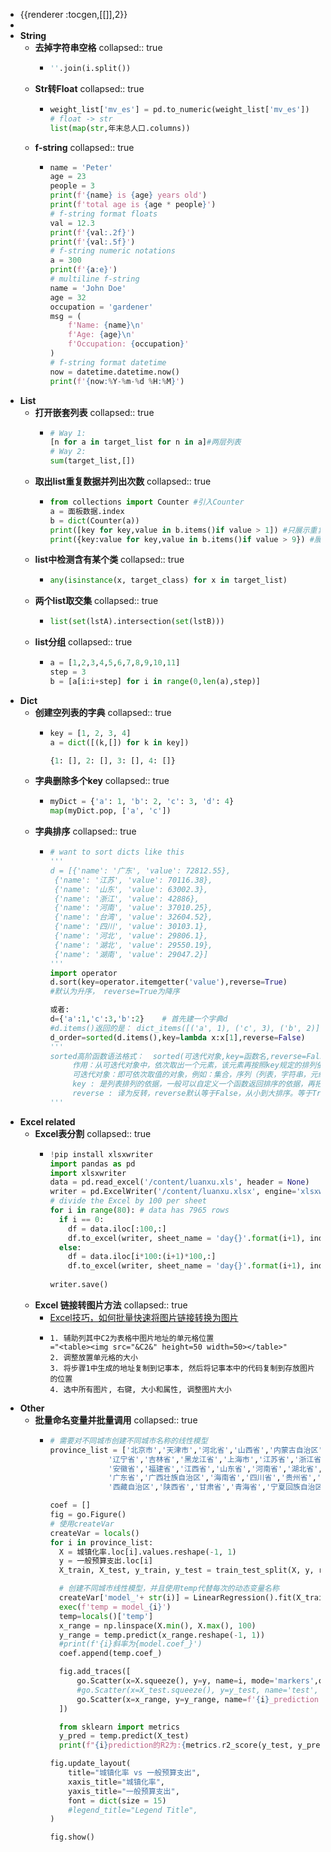 - {{renderer :tocgen,[[]],2}}
-
- **String**
	- **去掉字符串空格**
	  collapsed:: true
		- ```python
		  ''.join(i.split())
		  ```
	- **Str转Float**
	  collapsed:: true
		- ```python
		  weight_list['mv_es'] = pd.to_numeric(weight_list['mv_es'])
		  # float -> str
		  list(map(str,年末总人口.columns))
		  ```
	- **f-string**
	  collapsed:: true
		- ```python
		  name = 'Peter'
		  age = 23
		  people = 3
		  print(f'{name} is {age} years old')
		  print(f'total age is {age * people}')
		  # f-string format floats
		  val = 12.3
		  print(f'{val:.2f}')
		  print(f'{val:.5f}')
		  # f-string numeric notations
		  a = 300
		  print(f'{a:e}')
		  # multiline f-string
		  name = 'John Doe'
		  age = 32
		  occupation = 'gardener'
		  msg = (
		      f'Name: {name}\n'
		      f'Age: {age}\n'
		      f'Occupation: {occupation}'
		  )
		  # f-string format datetime
		  now = datetime.datetime.now()
		  print(f'{now:%Y-%m-%d %H:%M}')
		  ```
- **List**
	- **打开嵌套列表**
	  collapsed:: true
		- ```python
		  # Way 1:
		  [n for a in target_list for n in a]#两层列表
		  # Way 2:
		  sum(target_list,[])
		  ```
	- **取出list重复数据并列出次数**
	  collapsed:: true
		- ```python
		  from collections import Counter #引入Counter
		  a = 面板数据.index
		  b = dict(Counter(a))
		  print([key for key,value in b.items()if value > 1]) #只展示重复元素
		  print({key:value for key,value in b.items()if value > 9}) #展现重复元素和重复次数
		  ```
	- **list中检测含有某个类**
	  collapsed:: true
		- ```python
		  any(isinstance(x, target_class) for x in target_list)
		  ```
	- **两个list取交集**
	  collapsed:: true
		- ```python
		  list(set(lstA).intersection(set(lstB)))
		  ```
	- **list分组**
	  collapsed:: true
		- ```python
		  a = [1,2,3,4,5,6,7,8,9,10,11]
		  step = 3
		  b = [a[i:i+step] for i in range(0,len(a),step)]
		  ```
- **Dict**
	- **创建空列表的字典**
	  collapsed:: true
		- ```python
		  key = [1, 2, 3, 4]
		  a = dict([(k,[]) for k in key])
		  
		  {1: [], 2: [], 3: [], 4: []}
		  ```
	- **字典删除多个key**
	  collapsed:: true
		- ```python
		  myDict = {'a': 1, 'b': 2, 'c': 3, 'd': 4}
		  map(myDict.pop, ['a', 'c'])
		  ```
	- **字典排序**
	  collapsed:: true
		- ```python
		  # want to sort dicts like this
		  '''
		  d = [{'name': '广东', 'value': 72812.55},
		   {'name': '江苏', 'value': 70116.38},
		   {'name': '山东', 'value': 63002.3},
		   {'name': '浙江', 'value': 42886},
		   {'name': '河南', 'value': 37010.25},
		   {'name': '台湾', 'value': 32604.52},
		   {'name': '四川', 'value': 30103.1},
		   {'name': '河北', 'value': 29806.1},
		   {'name': '湖北', 'value': 29550.19},
		   {'name': '湖南', 'value': 29047.2}]
		  '''
		  import operator
		  d.sort(key=operator.itemgetter('value'),reverse=True)
		  #默认为升序， reverse=True为降序
		  
		  或者:
		  d={'a':1,'c':3,'b':2}    # 首先建一个字典d
		  #d.items()返回的是： dict_items([('a', 1), ('c', 3), ('b', 2)])
		  d_order=sorted(d.items(),key=lambda x:x[1],reverse=False)
		  '''
		  sorted高阶函数语法格式：  sorted(可迭代对象,key=函数名,reverse=False/True)
		       作用：从可迭代对象中，依次取出一个元素，该元素再按照key规定的排列依据排序。
		       可迭代对象：即可依次取值的对象，例如：集合，序列（列表，字符串，元组），字典等。
		       key : 是列表排列的依据，一般可以自定义一个函数返回排序的依据，再把函数名绑定给key。
		       reverse : 译为反转，reverse默认等于False，从小到大排序。等于True时，从大到小排序。
		  '''
		  ```
- **Excel related**
	- **Excel表分割**
	  collapsed:: true
		- ```python
		  !pip install xlsxwriter
		  import pandas as pd
		  import xlsxwriter
		  data = pd.read_excel('/content/luanxu.xls', header = None)
		  writer = pd.ExcelWriter('/content/luanxu.xlsx', engine='xlsxwriter')
		  # divide the Excel by 100 per sheet
		  for i in range(80): # data has 7965 rows
		    if i == 0:
		      df = data.iloc[:100,:]
		      df.to_excel(writer, sheet_name = 'day{}'.format(i+1), index = False)
		    else:
		      df = data.iloc[i*100:(i+1)*100,:]
		      df.to_excel(writer, sheet_name = 'day{}'.format(i+1), index = False)
		      
		  writer.save()
		  ```
	- **Excel 链接转图片方法**
	  collapsed:: true
		- [Excel技巧，如何批量快速将图片链接转换为图片](https://www.nofuwb.com/2021/04/11/linktoimage/)
		- ```
		  1. 辅助列其中C2为表格中图片地址的单元格位置
		  ="<table><img src="&C2&" height=50 width=50></table>"
		  2. 调整放置单元格的大小
		  3. 将步骤1中生成的地址复制到记事本, 然后将记事本中的代码复制到存放图片的位置
		  4. 选中所有图片, 右键, 大小和属性, 调整图片大小
		  ```
- **Other**
	- **批量命名变量并批量调用**
	  collapsed:: true
		- ```python
		  # 需要对不同城市创建不同城市名称的线性模型
		  province_list = ['北京市','天津市','河北省','山西省','内蒙古自治区',
		               '辽宁省','吉林省','黑龙江省','上海市','江苏省','浙江省',
		               '安徽省','福建省','江西省','山东省','河南省','湖北省','湖南省',
		               '广东省','广西壮族自治区','海南省','四川省','贵州省','云南省',
		               '西藏自治区','陕西省','甘肃省','青海省','宁夏回族自治区','新疆维吾尔自治区',]
		  
		  coef = []
		  fig = go.Figure()
		  # 使用createVar
		  createVar = locals()
		  for i in province_list:
		    X = 城镇化率.loc[i].values.reshape(-1, 1)
		    y = 一般预算支出.loc[i]
		    X_train, X_test, y_train, y_test = train_test_split(X, y, random_state=0)
		  
		    # 创建不同城市线性模型，并且使用temp代替每次的动态变量名称
		    createVar['model_'+ str(i)] = LinearRegression().fit(X_train, y_train)
		    exec(f'temp = model_{i}')
		    temp=locals()['temp']
		    x_range = np.linspace(X.min(), X.max(), 100)
		    y_range = temp.predict(x_range.reshape(-1, 1))
		    #print(f'{i}斜率为{model.coef_}')
		    coef.append(temp.coef_)
		  
		    fig.add_traces([
		        go.Scatter(x=X.squeeze(), y=y, name=i, mode='markers',opacity=0.6,marker=dict(color = colors.loc[i])),
		        #go.Scatter(x=X_test.squeeze(), y=y_test, name='test', mode='markers'),
		        go.Scatter(x=x_range, y=y_range, name=f'{i}_prediction',marker=dict(color = colors['2005'][i])),
		    ])
		  
		    from sklearn import metrics
		    y_pred = temp.predict(X_test)
		    print(f"{i}prediction的R2为:{metrics.r2_score(y_test, y_pred)*100:.1f}%")
		  
		  fig.update_layout(
		      title="城镇化率 vs 一般预算支出",
		      xaxis_title="城镇化率",
		      yaxis_title="一般预算支出",
		      font = dict(size = 15)
		      #legend_title="Legend Title",
		  )
		  
		  fig.show()
		  ```